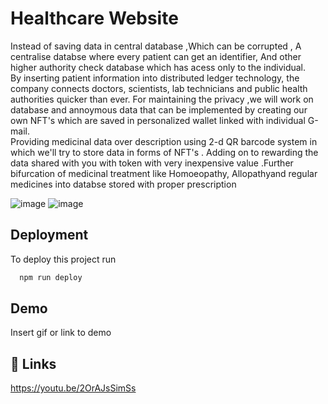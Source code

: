 
# Healthcare Website

Instead of saving data in central database ,Which can be corrupted , A  centralise databse where every patient can get an identifier, And other higher authority check database which  has  acess only to the individual.<br>
 By inserting patient information into distributed ledger technology, the company connects doctors, scientists, lab technicians and public health authorities quicker than ever. For maintaining the privacy ,we will work on database  and annoymous data that can be implemented by creating our own NFT's which are saved in personalized wallet linked with individual G-mail.<br>
 Providing medicinal data over description using 2-d QR barcode system in which we'll try to store data  in forms of NFT's . Adding on to rewarding the data shared with you with token with very inexpensive value .Further bifurcation of medicinal treatment  like Homoeopathy, Allopathyand regular medicines into databse stored with proper prescription <br>

![image](https://user-images.githubusercontent.com/94031882/202857729-8fcdec1f-303d-4b26-919b-34c018f8aca9.png)
![image](https://user-images.githubusercontent.com/94031882/202857741-cfe96bfe-b332-414f-bec4-1130aa5dccbb.png)

## Deployment

To deploy this project run

```bash
  npm run deploy
```


## Demo

Insert gif or link to demo



## 🔗 Links

https://youtu.be/2OrAJsSimSs
